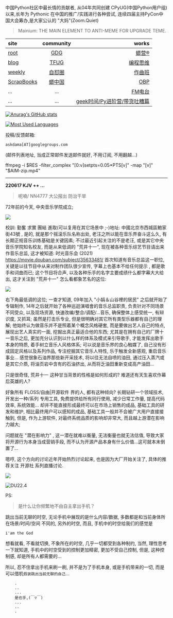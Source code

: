 中国Python社区中最长情的贡献者, 从04年共同创建 CPyUG(中国Python用户组)以来,长年为 Pythonic 在中国的推广/实践进行各种尝试, 连续四届主持PyCon中国大会筹办,是大家公认的 "大妈"(Zoom.Quiet)

> Mainium: THE MAIN ELEMENT TO ANTI-MEME FOR UPGRADE TEME.

| site | community | works |
| :-----| :----: | ----: |
| [root](http://zoomquiet.io/) | [GDG](https://blog.zhgdg.org/) | [蟒营®](https://doc.101.camp/) |
| [blog](https://blog.zoomquiet.io/pages/zoomquiet.html) | [TFUG](http://zh.tfug.world/) | [编程思维](https://py.101.camp/) |
| [weekly](http://weekly.pychina.org/) | [自怼圈](https://du.101.camp/) | [作曲班](https://mu.101.camp/) |
| [ScrapBooks](https://zoomquiet.io/collection.html) | [蟒中国](https://pychina.org/) | [OBP](https://zoomquiet.io/obp/index.html) |
| ... | ... | [FM电台](https://fm.101.camp/) |
| ... | ... | [geek时间/Py进阶营/带货吐糟篇](https://fm.101.camp/2020/geek2py-dama.html) |


[![Anurag's GitHub stats](https://github-readme-stats.vercel.app/api?username=zoomquiet&show_icons=true&count_private=true&include_all_commits=true&layout=compact&theme=panda)](https://blog.zoomquiet.io)

[![Most Used Languages](https://github-readme-stats.vercel.app/api/top-langs/?username=zoomquiet&theme=panda&card_width=445&layout=compact&show_icons=true&hide=javascript,html,php,Smarty,XSLT,TeX,C++,CSS)](https://zoomquiet.io)


投稿/反馈邮箱:

    askdama[AT]googlegroups.com

(邮件列表地址, 
当成正常邮件发送邮件就好, 不用订阅, 不用翻越...)



ffmpeg -i $RES  -filter_complex "[0:v]setpts=0.05*PTS[v]" -map "[v]" "$AIM-zip.mp4"




-----------------------------------------
**220617 KJV ++ ...**


> 呢喃/ NN4777 大公报出 防治干旱




72年前的今天, 中央音乐学院成立;

![](https://ipic.zoomquiet.top/2022-06-16-zshot%202022-06-16%2008.09.08.jpg)

校訓: 勤奮 求實 團結 進取(可以复用在其它场景中 ;-)地址: 中國北京市西城區鮑家街43號 , 是的, 就是那个摇滚乐队名称出处, 老汪之所以能在音乐界奋斗这么久, 有长期正规音乐训练基础是关键因素; 不过最近引起关注的不是老汪, 或是其它中央音乐学院知名校友, 而是从来低调的 "荒井十一", 现在被各种音乐综艺节目请出来作音乐总监, 这才被知道:
时光音乐会 (2021)
https://movie.douban.com/subject/35633481/
首次知道有音乐总监这一职位, 关键是以往节目中从来对制作团队很少宣传, 字幕上也基本不给任何提示 , 都是歌手和词曲而已; 这个节目将合声, 以及各种乐手的名字主要成绩什么都字幕大大给出,  这才关注到  "荒井十一" 怎么看都象艺名的这位:

![](https://ipic.zoomquiet.top/2022-06-16-zshot%202022-06-16%2008.22.29.jpg)


右下角最低调的这位; 一查才知道, 09年加入 "小娟＆山谷裡的居民" 之后就开始了专辑制作, 14年之后就开始了各种巡迴演唱會的音乐总监职责, 负责针对不同场景不同受众, 以及现场资源, 快速改编/整合/调配/...音乐, 确保整体上感受统一, 有辩识度, 又抓耳; 虽然是打击乐专业, 但是很明确对其它所有类型乐器都有自己的理解;
他始终认为做音乐并不是照着某个概念风格硬套, 而是要做出艺人自己的特点, 展现出艺人真实的一面, 挖掘出真正最适合他的东西; 尤其是在拥有自己的厂牌十一音乐之后, 更加充分认识到以什么样的体系及模式来引导歌手, 才能发挥出歌手本身的特质, 着手树立音乐人风格体系;
可以说是音乐界的良心触媒了, 自己没有形成固定风格以及系列作品, 专注挖掘其它音乐人特性, 乐于触发全新感观, 重启音乐事业...
感觉很象石油界那些新开采技术, 将以往无法自喷的油田, 通过压入蒸汽或是其它介质, 将油页岩中含有的石油挤出, 从而将乏油田重新变成高产油田...

只是很奇怪, 荒井十一 这种甘当背景的性格是如何形成的? 难道还有天生喜欢作幕后英雄的人?

好象所有 FLOSS/自由|开源软件 界的人, 都有这种倾向? 长期钻研一个领域技术, 开发出一种/系列 专用工具, 免费提供给所有同行使用, 减少日常工作量, 提高代码效率, 系统效能... 却并不能直接形成最终可以在市场上销售的成品, 基础工具的研发和维护, 相比最终用户可以感知的成品, 基础工具一般并不会被广大用户直接接触到, 但是, 作为上游软件, 对最终系统品质的影响却非常大, 而且越上游潜在影响力越大;

问题就在 "潜在影响力" , 这一潜在就难以衡量, 无法衡量也就无法估值, 导致大家将开源行为本身当成营销手段, 而不认为开源产品本身有什么价值...这可就本末倒置了...

嗯哼, 这个方向的讨论近年开始热烈讨论起来, 也是因为大厂开始关注了, 具体的推荐关注 开源社 系列直播讨论.​


![](https://ipic.zoomquiet.top/2022-06-16-zq42-today-card-2206.017.jpeg)


![DU22.4](https://ipic.zoomquiet.top/2022-04-30-220430DU6y_zip.jpg!/fw/420)






PS:
> 是什么让你频繁地不由自主拿出手机？

跳出当前无聊的时空,
无论手机中展现的是什么内容/数据,
多数都是和当前身体所在场景/时间/空间 不同的,
另外的时空,
而且, 手机中的时空给我们的感觉是

    i'am the God

想看就看, 不看就切换,
不象所在的时空, 几乎一切都受到各种制约,
当然,
理性思考一下就知道,
手机中的时空受到的控制更加精密, 更加不受自己控制,
但是, 这种控制感,
却是所有人都需要的...

所以, 
忍不住拿出手机来刷一刷,
并不是为了手机本身, 或是手机带来的一切,
而是可以借机`假装跳出当前无聊的自己`...



```
    .
    ..
    ...
    是也乎,(￣▽￣)
    ...
    ..
    .
```



